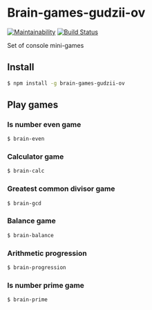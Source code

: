 # Brain-games-gudzii-ov
[![Maintainability](https://api.codeclimate.com/v1/badges/e19e3708451c84cc7af8/maintainability)](https://codeclimate.com/github/gudzii-ov/project-1-brain-games/maintainability)
[![Build Status](https://travis-ci.org/gudzii-ov/project-1-brain-games.svg?branch=master)](https://travis-ci.org/gudzii-ov/project-1-brain-games)

Set of console mini-games

## Install

```bash
$ npm install -g brain-games-gudzii-ov
```

## Play games

### Is number even game
```bash
$ brain-even
```

### Calculator game
```bash
$ brain-calc
```

### Greatest common divisor game
```bash
$ brain-gcd
```

### Balance game
```bash
$ brain-balance
```

### Arithmetic progression
```bash
$ brain-progression
```

### Is number prime game
```bash
$ brain-prime
```

